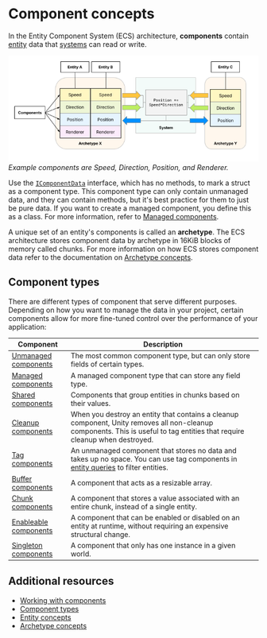 # Component concepts

In the Entity Component System (ECS) architecture, **components** contain [entity](concepts-entities.md) data that [systems](concepts-systems.md) can read or write. 

![](images/entities-concepts.png)</br>_Example components are Speed, Direction, Position, and Renderer._

Use the [`IComponentData`](xref:Unity.Entities.IComponentData) interface, which has no methods, to mark a struct as a component type. This component type can only contain unmanaged data, and they can contain methods, but it's best practice for them to just be pure data. If you want to create a managed component, you define this as a class. For more information, refer to [Managed components](components-managed.md).

A unique set of an entity's components is called an **archetype**. The ECS architecture stores component data by archetype in 16KiB blocks of memory called chunks. For more information on how ECS stores component data refer to the documentation on [Archetype concepts](concepts-archetypes.md).

## Component types

There are different types of component that serve different purposes. Depending on how you want to manage the data in your project, certain components allow for more fine-tuned control over the performance of your application:

|**Component**|**Description**|
|---|---|
| [Unmanaged components](components-unmanaged.md)| The most common component type, but can only store fields of certain types.|
| [Managed components](components-managed.md)| A managed component type that can store any field type.|
| [Shared components](components-shared.md)| Components that group entities in chunks based on their values.|
| [Cleanup components](components-cleanup.md)| When you destroy an entity that contains a cleanup component, Unity removes all non-cleanup components. This is useful to tag entities that require cleanup when destroyed. |
| [Tag components](components-tag.md)| An unmanaged component that stores no data and takes up no space. You can use tag components in [entity queries](systems-entityquery-intro.md) to filter entities.|
| [Buffer components](components-buffer.md)  | A component that acts as a resizable array.|
| [Chunk components](components-chunk.md)  | A component that stores a value associated with an entire chunk, instead of a single entity. |
| [Enableable components](components-enableable.md)| A component that can be enabled or disabled on an entity at runtime, without requiring an expensive structural change. |
| [Singleton components](components-singleton.md)| A component that only has one instance in a given world.|

## Additional resources

* [Working with components](components-intro.md)
* [Component types](components-type.md)
* [Entity concepts](concepts-entities.md)
* [Archetype concepts](concepts-archetypes.md)
